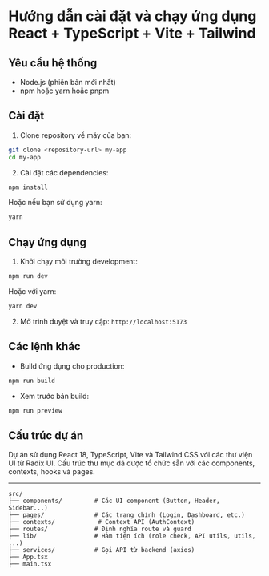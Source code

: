 



# Hướng dẫn cài đặt và chạy ứng dụng React + TypeScript + Vite + Tailwind

## Yêu cầu hệ thống
- Node.js (phiên bản mới nhất)
- npm hoặc yarn hoặc pnpm

## Cài đặt

1. Clone repository về máy của bạn:
```bash
git clone <repository-url> my-app
cd my-app
```

2. Cài đặt các dependencies:
```bash
npm install
```
Hoặc nếu bạn sử dụng yarn:
```bash
yarn
```

## Chạy ứng dụng

1. Khởi chạy môi trường development:
```bash
npm run dev
```
Hoặc với yarn:
```bash
yarn dev
```

2. Mở trình duyệt và truy cập: `http://localhost:5173`

## Các lệnh khác

- Build ứng dụng cho production:
```bash
npm run build
```

- Xem trước bản build:
```bash
npm run preview
```

## Cấu trúc dự án

Dự án sử dụng React 18, TypeScript, Vite và Tailwind CSS với các thư viện UI từ Radix UI. Cấu trúc thư mục đã được tổ chức sẵn với các components, contexts, hooks và pages.

----
```
src/
├── components/         # Các UI component (Button, Header, Sidebar...)
├── pages/              # Các trang chính (Login, Dashboard, etc.)
├── contexts/            # Context API (AuthContext)
├── routes/             # Định nghĩa route và guard
├── lib/                # Hàm tiện ích (role check, API utils, utils, ...)
├── services/           # Gọi API từ backend (axios)
├── App.tsx
├── main.tsx

```
